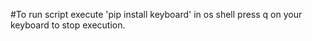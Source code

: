 #To run script execute 'pip install keyboard' in os shell press q on your keyboard to stop execution.
